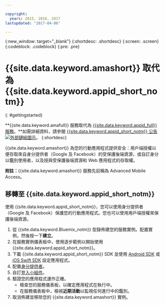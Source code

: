 ```yaml
---

copyright:
  years: 2015, 2016, 2017
lastupdated: "2017-04-06"

---
```

{:new_window: target="_blank"}
{:shortdesc: .shortdesc}
{:screen: .screen}
{:codeblock: .codeblock}
{:pre: .pre}


# {{site.data.keyword.amashort}} 取代為 {{site.data.keyword.appid_short_notm}}
{: #gettingstarted}


**{{site.data.keyword.amafull}} 服務取代為 [{{site.data.keyword.appid_full}} 服務](/docs/services/appid/index.html)。**如需詳細資料，請參閱 <a href="https://www.ibm.com/blogs/bluemix/2017/03/introducing-ibm-bluemix-app-id-authentication-profiles-service-app-developers/" target="_blank">{{site.data.keyword.appid_short_notm}} 公告 <img src="../../icons/launch-glyph.svg" alt="外部鏈結圖示"></a>。
{:shortdesc}


{{site.data.keyword.amashort}} 為您的行動應用程式提供安全：用戶端授權以便存取來自身分提供者（Google 及 Facebook）的受保護後端資源，或自訂身分以鑑別使用者，以及授與受保護後端資源和 Web 應用程式的存取權。

**附註：**{{site.data.keyword.amashort}} 服務先前稱為 Advanced Mobile Access。


## 移轉至 {{site.data.keyword.appid_short_notm}}

使用 {{site.data.keyword.appid_short_notm}}，您可以使用身分提供者（Google 及 Facebook）保護您的行動應用程式。您也可以使用用戶端授權來保護後端資源。

1. 從 {{site.data.keyword.Bluemix_notm}} 型錄佈建您的服務實例。配置實例，然後按一下**建立**。
2. 在服務實例儀表板中，使用逐步範例以開始使用 {{site.data.keyword.appid_short_notm}}。
3. 下載 {{site.data.keyword.appid_short_notm}} SDK 並使用 [Android SDK](/docs/services/appid/getting-started-android.html#android-sdk) 或 [iOS Swift SDK](/docs/services/appid/getting-started-ios-swift-sdk.html#getting-started-ios) 設定應用程式。
4. 配置[身分提供者](/docs/services/appid/identity-providers.html)。
5. 自訂[登入小組件](/docs/services/appid/login-widget.html)。
6. 驗證您的應用程式運作正確。
    * 檢查您的服務儀表板，以確定應用程式在執行中。
    * 在服務儀表板中，檢視**近期活動**以監視任何進行中的鑑別。
7. 取消佈建並移除您的 {{site.data.keyword.amashort}} 實例。



<!-- Commenting out all getting started content because new users should start with App ID.

Add security to your mobile app with the {{site.data.keyword.amafull}} service. You can configure client authorization for accessing protected back-end resources running on {{site.data.keyword.Bluemix}}. Use identity providers (Google and Facebook), or custom identities to authenticate users and grant access to protected back-end resources and Web apps.
{:shortdesc}

**Note:** The {{site.data.keyword.amashort}} service was previously known as Advanced Mobile Access.


To get up and running with the {{site.data.keyword.amashort}} service:

1. Use one of the following options to create a bound or unbound service:
 * Create a {{site.data.keyword.Bluemix_notm}} application using the **MobileFirst Services Starter** boilerplate from the catalog. This creates a {{site.data.keyword.amashort}} service bound to a {{site.data.keyword.Bluemix_notm}} back-end application.
 * Create a {{site.data.keyword.amashort}} service using the  {{site.data.keyword.amashort}} console.  You can  bind the service to an existing back-end application and configure it in the {{site.data.keyword.amashort}} console.

   When you use the MobileFirst Services Starter, you get an instance of a Node.js runtime that runs on IBM {{site.data.keyword.Bluemix_notm}} to implement your custom back-end logic. A set of core mobile services that provide security, data, push, and monitoring functions are bound to that Node.js app. After the {{site.data.keyword.Bluemix_notm}} Node.js app is created, you can set up your development environment and start to use the {{site.data.keyword.Bluemix_notm}} Mobile Services SDKs. You can use the SDKs to access the services that are bound to your cloud app with simple API calls.

	For more information on how to create and work with projects, applications, and services see [IBM Bluemix Mobile dashboard](https://console.{DomainName}/docs/mobile/index.html).

2. Secure server-side resources.

   Protect your mobile back-end resources that are running on Node.js or Liberty for Java&trade; runtimes with mobile-enabled OAuth security. For more information, see [Protecting resources](protecting-resources.html).
   To learn more about the default mobile back-end application, see the [bms-hellotodo-strongloop ![External link icon](../../icons/launch-glyph.svg "External link icon")](https://github.com/ibm-bluemix-mobile-services/bms-hellotodo-strongloop){: new_window}  sample application.

3. Set up your core {{site.data.keyword.amashort}} development environment.

  ####Client development
  {: #client-development}

	You can add the {{site.data.keyword.amashort}} SDK to your existing Android, iOS, or Cordova app, as follows:
   * Android: ([Setting up the Android SDK](getting-started-android.html)) [Sample ![External link icon](../../icons/launch-glyph.svg "External link icon")](https://github.com/ibm-bluemix-mobile-services/bms-samples-android-helloauthentication){: new_window}
    * iOS (Swift SDK): ([Setting up the iOS Swift SDK](getting-started-ios-swift-sdk.html)) [Sample ![External link icon](../../icons/launch-glyph.svg "External link icon")](https://github.com/ibm-bluemix-mobile-services/bms-samples-swift-helloauthentication){: new_window}    
   * Cordova: ([Setting up the Cordova plug-in](getting-started-cordova.html)) [Sample ![External link icon](../../icons/launch-glyph.svg "External link icon")](https://github.com/ibm-bluemix-mobile-services/bms-samples-cordova-helloauthentication){: new_window}


 ####Web development
 {: #web-development}

   The {{site.data.keyword.amashort}} service can protect your Web application, requiring no special SDK. You can leverage different identity providers, in addition to protection provided by the {{site.data.keyword.amashort}} service. The {{site.data.keyword.amashort}} integration enables any web application, regardless of the technology it implements, to take advantage of the OAuth2 protocol. For information on setting up your {{site.data.keyword.amashort}} Web app to access the {{site.data.keyword.amashort}} service using different identity providers, see:

   * [Enabling Facebook authentication for Web applications](facebook-auth-web.html)
   * [Enabling Google authentication for Web applications](google-auth-web.html)
   * [Enabling custom authentication for Web applications](custom-auth-web.html)

**Optional:** Configure an identity provider for your application. You can configure one identity provider per application. Configuring an identity provider enables the users of your mobile app to log in with their existing Facebook or Google+ account. Or, you can define how users log in by creating a custom authentication.
   * [Authenticating users with Facebook credentials](facebook-auth-overview.html)
   * [Authenticating users with Google credentials](google-auth-overview.html)
   * [Authenticating users with a custom identity provider](custom-auth.html) --->
